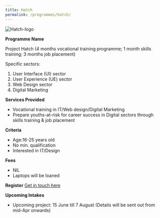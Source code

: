 ```yaml
---
title: Hatch
permalink: /programmes/hatch/
---
```


![Hatch-logo](/images/hatch-logo.png)

**Programme Name**

Project Hatch (4 months vocational training programme; 1 month skills training; 3 months job placement)

Specific sectors:
1. User Interface (UI) sector
2. User Experience (UE) sector
3. Web Design sector
4. Digital Marketing

**Services Provided**
* Vocational training in IT/Web design/Digital Marketing
* Prepare youths-at-risk for career success in Digital sectors through skills training & job placement

**Criteria**
* Age:16-25 years old
* No min. qualification
* Interested in IT/Design

**Fees**
* NIL
* Laptops will be loaned

**Register**
[Get in touch here](https://www.hatch.sg/contact)

**Upcoming Intakes**
* Upcoming project: 15 June till 7 August (Details will be sent out from mid-Apr onwards)


